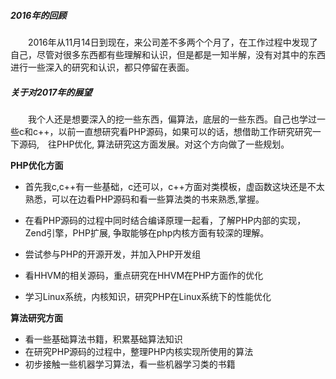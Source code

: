 ##### 2016年的回顾

&ensp;&ensp;&ensp;&ensp;2016年从11月14日到现在，来公司差不多两个个月了，在工作过程中发现了自己，尽管对很多东西都有些理解和认识，但是都是一知半解，没有对其中的东西进行一些深入的研究和认识，都只停留在表面。

##### 关于对2017年的展望

&ensp;&ensp;&ensp;&ensp;我个人还是想要深入的挖一些东西，偏算法，底层的一些东西。自己也学过一些c和c++，以前一直想研究看PHP源码，如果可以的话，想借助工作研究研究一下源码,　往PHP优化, 算法研究这方面发展。对这个方向做了一些规划。

**PHP优化方面**

+ 首先我c,c++有一些基础，c还可以，c++方面对类模板，虚函数这块还是不太熟悉，可以在边看PHP源码和看一些算法类的书来熟悉,掌握。

+ 在看PHP源码的过程中同时结合编译原理一起看，了解PHP内部的实现，Zend引擎，PHP扩展, 争取能够在php内核方面有较深的理解。

+ 尝试参与PHP的开源开发，并加入PHP开发组

+ 看HHVM的相关源码，重点研究在HHVM在PHP方面作的优化

+ 学习Linux系统，内核知识，研究PHP在Linux系统下的性能优化

**算法研究方面**

+ 看一些基础算法书籍，积累基础算法知识
+ 在研究PHP源码的过程中，整理PHP内核实现所使用的算法
+ 初步接触一些机器学习算法，看一些机器学习类的书籍


